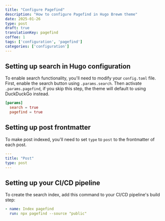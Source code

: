 ```yaml
---
title: "Configure Pagefind"
description: "How to configure Pagefind in Hugo Brewm theme"
date: 2025-01-26
type: post
draft: true
translationKey: pagefind
coffee: 1
tags: ['configuration', 'pagefind']
categories: ['configuration']
---
```


## Setting up search in Hugo configuration

To enable search functionality, you'll need to modify your `config.toml` file. First, enable the search button using `.params.search`. Then activate `.params.pagefind`, if you skip this step, the theme will default to using DuckDuckGo instead.

```toml
[params]
  search = true
  pagefind = true
```

## Setting up post frontmatter

To make post indexed, you'll need to set `type` to `post` to the frontmatter of each post.

```yaml
---
title: "Post"
type: post
---
```

## Setting up your CI/CD pipeline

To create the search index, add this command to your CI/CD pipeline's build step:

```yaml
- name: Index pagefind
  run: npx pagefind --source "public"
```